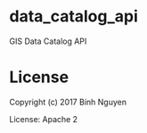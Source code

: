 # data_catalog_api

GIS Data Catalog API

# License

Copyright (c) 2017 Binh Nguyen

License: Apache 2